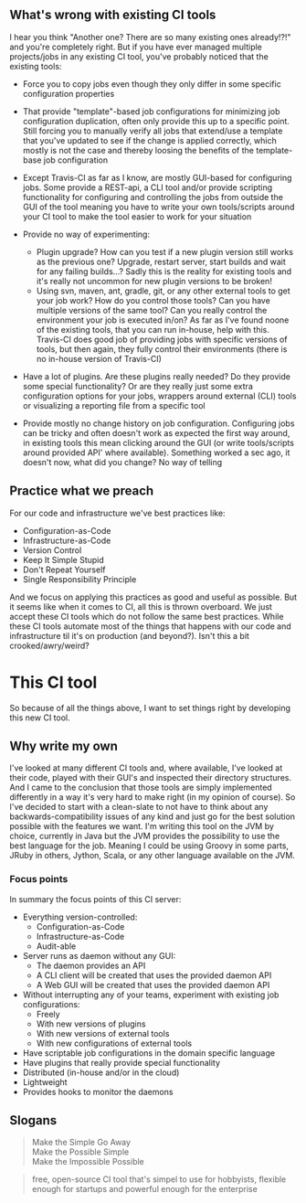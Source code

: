 ## What's wrong with existing CI tools
I hear you think "Another one? There are so many existing ones already!?!" and you're completely right. But if you have ever managed multiple projects/jobs in any existing CI tool, you've probably noticed that the existing tools:

* Force you to copy jobs even though they only differ in some specific configuration properties
* That provide "template"-based job configurations for minimizing job configuration duplication, often only provide this up to a specific point. Still forcing you to manually verify all jobs that extend/use a template that you've updated to see if the change is applied correctly, which mostly is not the case and thereby loosing the benefits of the template-base job configuration
* Except Travis-CI as far as I know, are mostly GUI-based for configuring jobs. Some provide a REST-api, a CLI tool and/or provide scripting functionality for configuring and controlling the jobs from outside the GUI of the tool meaning you have to write your own tools/scripts around your CI tool to make the tool easier to work for your situation
* Provide no way of experimenting:

  * Plugin upgrade? How can you test if a new plugin version still works as the previous one? Upgrade, restart server, start builds and wait for any failing builds...? Sadly this is the reality for existing tools and it's really not uncommon for new plugin versions to be broken!
  * Using svn, maven, ant, gradle, git, or any other external tools to get your job work? How do you control those tools? Can you have multiple versions of the same tool? Can you really control the environment your job is executed in/on? As far as I've found noone of the existing tools, that you can run in-house, help with this. Travis-CI does good job of providing jobs with specific versions of tools, but then again, they fully control their environments (there is no in-house version of Travis-CI)
* Have a lot of plugins. Are these plugins really needed? Do they provide some special functionality? Or are they really just some extra configuration options for your jobs, wrappers around external (CLI) tools or visualizing a reporting file from a specific tool
* Provide mostly no change history on job configuration. Configuring jobs can be tricky and often doesn't work as expected the first way around, in existing tools this mean clicking around the GUI (or write tools/scripts around provided API' where available). Something worked a sec ago, it doesn't now, what did you change? No way of telling

## Practice what we preach
For our code and infrastructure we've best practices like:
* Configuration-as-Code
* Infrastructure-as-Code
* Version Control
* Keep It Simple Stupid
* Don't Repeat Yourself
* Single Responsibility Principle

And we focus on applying this practices as good and useful as possible. But it seems like when it comes to CI, all this is thrown overboard. We just accept these CI tools which do not follow the same best practices. While these CI tools automate most of the things that happens with our code and infrastructure til it's on production (and beyond?). Isn't this a bit crooked/awry/weird?

# This CI tool
So because of all the things above, I want to set things right by developing this new CI tool.

## Why write my own
I've looked at many different CI tools and, where available, I've looked at their code, played with their GUI's and inspected their directory structures. And I came to the conclusion that those tools are simply implemented differently in a way it's very hard to make right (in my opinion of course). So I've decided to start with a clean-slate to not have to think about any backwards-compatibility issues of any kind and just go for the best solution possible with the features we want.
I'm writing this tool on the JVM by choice, currently in Java but the JVM provides the possibility to use the best language for the job. Meaning I could be using Groovy in some parts, JRuby in others, Jython, Scala, or any other language available on the JVM.

### Focus points
In summary the focus points of this CI server:
* Everything version-controlled:
  * Configuration-as-Code
  * Infrastructure-as-Code
  * Audit-able
* Server runs as daemon without any GUI:
  * The daemon provides an API
  * A CLI client will be created that uses the provided daemon API
  * A Web GUI will be created that uses the provided daemon API
* Without interrupting any of your teams, experiment with existing job configurations:
  * Freely
  * With new versions of plugins
  * With new versions of external tools
  * With new configurations of external tools
* Have scriptable job configurations in the domain specific language
* Have plugins that really provide special functionality
* Distributed (in-house and/or in the cloud)
* Lightweight
* Provides hooks to monitor the daemons

## Slogans

> Make the Simple Go Away  
> Make the Possible Simple  
> Make the Impossible Possible  

> free, open-source CI tool that's simpel to use for hobbyists, flexible enough for startups and powerful enough for the enterprise